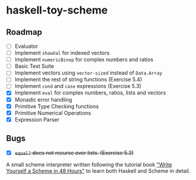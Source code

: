 # haskell-toy-scheme

## Roadmap

- [ ] Evaluator
- [ ] Implement `showVal` for indexed vectors
- [ ] Implement `numericBinop` for complex numbers and ratios
- [ ] Basic Test Suite
- [ ] Implement vectors using `vector-sized` instead of `Data.Array`
- [ ] Implement the rest of string functions (Exercise 5.4)
- [ ] Implement `cond` and `case` expressions (Exercise 5.3)
- [X] Implement `eval` for complex numbers, ratios, lists and vectors
- [x] Monadic error handling
- [x] Primitive Type Checking functions
- [x] Primitive Numerical Operations
- [x] Expression Parser

## Bugs

- [X] ~~`equal?` does not recurse over lists. (Exercise 5.2)~~

A small scheme interpreter written following the tutorial book ["Write Yourself a Scheme in 48 Hours"](https://en.wikibooks.org/wiki/Write_Yourself_a_Scheme_in_48_Hours) to learn both Haskell and Scheme in detail.
